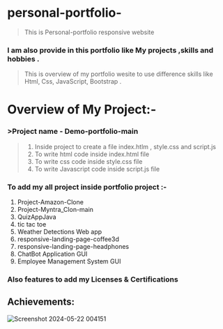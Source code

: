 # personal-portfolio-
>This is Personal-portfolio responsive website
### I am also provide in this portfolio like My projects ,skills and hobbies .
> This is overview of my portfolio wesite to use difference skills like Html, Css, JavaScript, Bootstrap .

# Overview of My Project:-
### >Project name - Demo-portfolio-main
> 1. Inside project to create a file index.htlm , style.css and script.js
> 2. To write html code inside index.html file
> 3. To write css code inside style.css file
> 4. To write Javascript code inside script.js file
### To add my all project inside portfolio project :-
  1. Project-Amazon-Clone 
  2. Project-Myntra_Clon-main
  3. QuizAppJava
  4. tic tac toe
  5. Weather Detections Web app
  6. responsive-landing-page-coffee3d
  7. responsive-landing-page-headphones
  8. ChatBot Application GUI
  9. Employee Management System GUI
### Also features to add my Licenses & Certifications
## Achievements:
![Screenshot 2024-05-22 004151](https://github.com/mukes-kumar/personal-portfolio-/assets/145520335/4cf57f83-9d8d-4e5f-83d4-c01979348db7)

